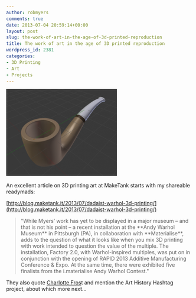 ```yaml
---
author: robmyers
comments: true
date: 2013-07-04 20:59:14+00:00
layout: post
slug: the-work-of-art-in-the-age-of-3d-printed-reproduction
title: The work of art in the age of 3D printed reproduction
wordpress_id: 2381
categories:
- 3D Printing
- Art
- Projects
---
```


![pipe-blend1-580x456](/assets/2013/07/pipe-blend1-580x456-300x235.png)

An excellent article on 3D printing art at MakeTank starts with my shareable readymads:

[http://blog.maketank.it/2013/07/dadaist-warhol-3d-printing/](http://blog.maketank.it/2013/07/dadaist-warhol-3d-printing/)


<blockquote>"While Myers’ work has yet to be displayed in a major museum – and that is not his point – a recent installation at the **Andy Warhol Museum** in Pittsburgh (PA), in collaboration with **Materialise**, adds to the question of what it looks like when you mix 3D printing with work intended to question the value of the multiple. The installation, Factory 2.0, with Warhol-inspired multiples, was put on in conjunction with the opening of RAPID 2013 Additive Manufacturing Conference & Expo. At the same time, there were exhibited five finalists from the i.materialise Andy Warhol Contest."</blockquote>


They also quote [Charlotte Fros](http://digitalcritic.org)t and mention the Art History Hashtag project, about which more next...
